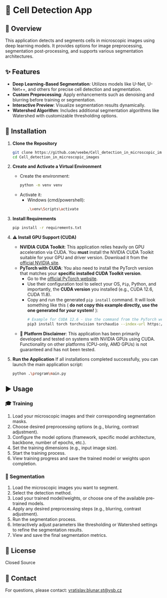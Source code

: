 # 🔬 Cell Detection App

## 📄 Overview

This application detects and segments cells in microscopic images using deep learning models. It provides options for image preprocessing, segmentation post-processing, and supports various segmentation architectures.

## ✨ Features

* **Deep Learning-Based Segmentation**: Utilizes models like U-Net, U-Net++, and others for precise cell detection and segmentation.
* **Custom Preprocessing**: Apply enhancements such as denoising and blurring before training or segmentation.
* **Interactive Preview**: Visualize segmentation results dynamically.
* **Watershed Algorithm**: Includes additional segmentation algorithms like Watershed with customizable thresholding options.

## 🚀 Installation

1.  **Clone the Repository**
    ```bash
    git clone https://github.com/veebe/Cell_detection_in_microscopic_images.git
    cd Cell_detection_in_microscopic_images
    ```

2.  **Create and Activate a Virtual Environment**
    * Create the environment:
        ```bash
        python -m venv venv
        ```
    * Activate it:
        * Windows (cmd/powershell):
            ```bash
            .\venv\Scripts\activate
            ```
3.  **Install Requirements**
    ```bash
    pip install -r requirements.txt
    ```

4.  **⚠️ Install GPU Support (CUDA)**

    * **NVIDIA CUDA Toolkit**: This application relies heavily on GPU acceleration via CUDA. You **must** install the NVIDIA CUDA Toolkit suitable for your GPU and driver version. Download it from the [official NVIDIA site](https://developer.nvidia.com/cuda-downloads).
    * **PyTorch with CUDA**: You also need to install the PyTorch version that matches your **specific installed CUDA Toolkit version**.
        * Go to the [official PyTorch website](https://pytorch.org/get-started/locally/).
        * Use their configuration tool to select your OS, `Pip`, Python, and importantly, the **CUDA version** you installed (e.g., CUDA 12.6, CUDA 11.8).
        * Copy and run the generated `pip install` command. It will look something like this ( **do not copy this example directly, use the one generated for *your* system!** ):
            ```bash
            # Example for CUDA 12.6 - Use the command from the PyTorch website!
            pip3 install torch torchvision torchaudio --index-url https://download.pytorch.org/whl/cu126
            ```
    * 🚨 **Platform Disclaimer**: This application has been primarily developed and tested on systems with NVIDIA GPUs using CUDA. Functionality on other platforms (CPU-only, AMD GPUs) is not guaranteed and has not been tested.

5.  **Run the Application**
    If all installations completed successfully, you can launch the main application script:
    ```bash
    python .\program\main.py
    ```

## ▶️ Usage

### 🎓 Training

1.  Load your microscopic images and their corresponding segmentation masks.
2.  Choose desired preprocessing options (e.g., bluring, contrast adjustment).
3.  Configure the model options (framework, specific model architecture, backbone, number of epochs, etc.).
4.  Set the training dimensions (e.g., input image size).
5.  Start the training process.
6.  View training progress and save the trained model or weights upon completion.

### 🎨 Segmentation

1.  Load the microscopic images you want to segment.
2.  Select the detection method.
3.  Load your trained model/weights, or choose one of the available pre-trained models.
4.  Apply any desired preprocessing steps (e.g., blurring, contrast adjustment).
5.  Run the segmentation process.
6.  Interactively adjust parameters like thresholding or Watershed settings to refine the segmentation results.
7.  View and save the final segmentation metrics.

## 📜 License

Closed Source

## 📧 Contact

For questions, please contact: vratislav.blunar.st@vsb.cz
